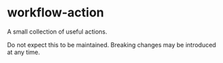 # workflow-action

A small collection of useful actions.

Do not expect this to be maintained. Breaking changes may be introduced at any time.
